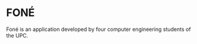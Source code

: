FONÉ
========================

Foné is an application developed by four computer engineering students of the UPC.

